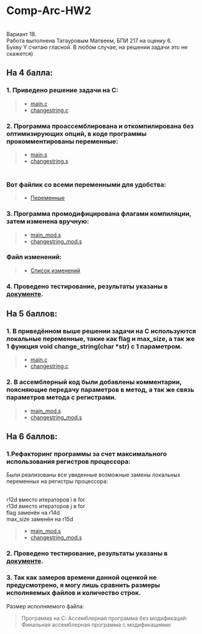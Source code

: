 # Comp-Arc-HW2

<br> Вариант 18.
<br> Работа выполнена Татауровым Матвеем, БПИ 217 на оценку 6.
<br> Букву Y считаю гласной. В любом случае, на решении задачи это не скажется)

## На 4 балла:
 ### 1. Приведено решение задачи на С:
   > * [main.c](https://github.com/KcasTischaWattt/Comp-Arc-HW2/blob/main/c_files/main.c)
   > * [changestring.c](https://github.com/KcasTischaWattt/Comp-Arc-HW2/blob/main/c_files/changesring.c)
   
### 2. Программа проассемблирована и откомпилирована без оптимизирующих опций, в коде программы прокомментированы переменные:
   > * [main.s](https://github.com/KcasTischaWattt/Comp-Arc-HW2/blob/main/Assembly/main.s)
   > * [changestring.s](https://github.com/KcasTischaWattt/Comp-Arc-HW2/blob/main/Assembly/changestring.s)
    
   ### <br> Вот файлик со всеми переменными для удобства:
   > * [Переменные](https://github.com/KcasTischaWattt/Comp-Arc-HW2/blob/main/Other_files/Variables.md)
   
### 3. Программа промодифицирована флагами компиляции, затем изменена вручную:
   > * [main_mod.s](https://github.com/KcasTischaWattt/Comp-Arc-HW2/blob/main/Assembly_mod/main_mod.s)
   > * [changestring_mod.s](https://github.com/KcasTischaWattt/Comp-Arc-HW2/blob/main/Assembly_mod/changestring_mod.s)
   ### Файл изменений:
   > * [Список изменений](https://github.com/KcasTischaWattt/Comp-Arc-HW1/blob/main/md-files/changes1.md)
 
 ### 4. Проведено тестирование, результаты указаны в [документе](https://github.com/KcasTischaWattt/Comp-Arc-HW2/blob/main/Other_files/Tests.md).
## На 5 баллов:
 ### 1. В приведённом выше решении задачи на C используются локальные переменные, такие как flag и max_size, а так же 1 функция void change_string(char *str) с 1 параметром.
   > * [main.c](https://github.com/KcasTischaWattt/Comp-Arc-HW2/blob/main/c_files/main.c)
   > * [changestring.c](https://github.com/KcasTischaWattt/Comp-Arc-HW2/blob/main/c_files/changesring.c)
 ### 2. В ассемблерный код были добавлены комментарии, поясняющие передачу параметров в метод, а так же связь параметров метода с регистрами.
   > * [main_mod.s](https://github.com/KcasTischaWattt/Comp-Arc-HW2/blob/main/Assembly_mod/main_mod.s)
   > * [changestring_mod.s](https://github.com/KcasTischaWattt/Comp-Arc-HW2/blob/main/Assembly_mod/changestring_mod.s)
## На 6 баллов:
### 1.Рефакторинг программы за счет максимального использования регистров процессора:
Были реализованы все увиденные возможные замены локальных переменных на регистры процессора:

<br>r12d вместо итераторов i в for
<br>r13d вместо итераторов j в for
<br>flag заменён на r14d
<br>max_size заменён на r15d

   > * [main_mod.s](https://github.com/KcasTischaWattt/Comp-Arc-HW2/blob/main/Assembly_mod/main_mod.s)
   > * [changestring_mod.s](https://github.com/KcasTischaWattt/Comp-Arc-HW2/blob/main/Assembly_mod/changestring_mod.s)
### 2. Проведено тестирование, результаты указаны в [документе](https://github.com/KcasTischaWattt/Comp-Arc-HW2/blob/main/Other_files/Tests.md).

### 3. Так как замеров времени данной оценкой не предусмотрено, я могу лишь сравнить размеры исполняемых файлов и количество строк.
Размер исполняемого файла:
>  Программа на С:
>  Ассемблерная программа без модификаций:
>  Финальная ассемблерная программа с модификациями:


